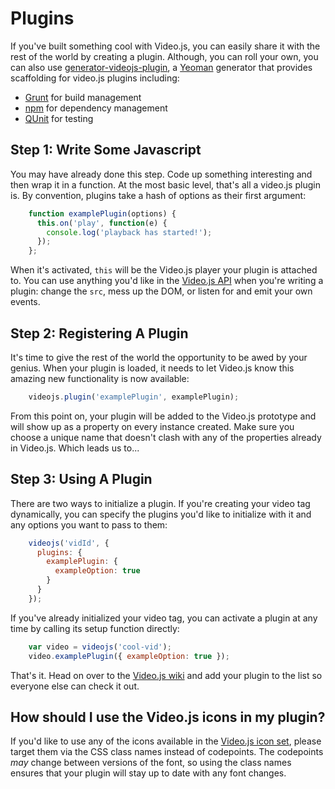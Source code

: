 # Plugins

If you've built something cool with Video.js, you can easily share it with the rest of the world by creating a plugin. Although, you can roll your own, you can also use [generator-videojs-plugin](https://github.com/dmlap/generator-videojs-plugin), a [Yeoman](http://yeoman.io) generator that provides scaffolding for video.js plugins including:

* [Grunt](http://gruntjs.com) for build management
* [npm](https://www.npmjs.org) for dependency management
* [QUnit](http://qunitjs.com) for testing

## Step 1: Write Some Javascript

You may have already done this step. Code up something interesting and then wrap it in a function. At the most basic level, that's all a video.js plugin is. By convention, plugins take a hash of options as their first argument:

```js
    function examplePlugin(options) {
      this.on('play', function(e) {
        console.log('playback has started!');
      });
    };
```

When it's activated, `this` will be the Video.js player your plugin is attached to. You can use anything you'd like in the [Video.js API](./api.md) when you're writing a plugin: change the `src`, mess up the DOM, or listen for and emit your own events.

## Step 2: Registering A Plugin

It's time to give the rest of the world the opportunity to be awed by your genius. When your plugin is loaded, it needs to let Video.js know this amazing new functionality is now available:

```js
    videojs.plugin('examplePlugin', examplePlugin);
```

From this point on, your plugin will be added to the Video.js prototype and will show up as a property on every instance created. Make sure you choose a unique name that doesn't clash with any of the properties already in Video.js. Which leads us to...

## Step 3: Using A Plugin

There are two ways to initialize a plugin. If you're creating your video tag dynamically, you can specify the plugins you'd like to initialize with it and any options you want to pass to them:

```js
    videojs('vidId', {
      plugins: {
        examplePlugin: {
          exampleOption: true
        }
      }
    });
```

If you've already initialized your video tag, you can activate a plugin at any time by calling its setup function directly:

```js
    var video = videojs('cool-vid');
    video.examplePlugin({ exampleOption: true });
```

That's it. Head on over to the [Video.js wiki](https://github.com/videojs/video.js/wiki/Plugins) and add your plugin to the list so everyone else can check it out.

## How should I use the Video.js icons in my plugin?

If you'd like to use any of the icons available in the [Video.js icon set](http://videojs.github.io/font/), please target them via the CSS class names instead of codepoints. The codepoints _may_ change between versions of the font, so using the class names ensures that your plugin will stay up to date with any font changes.

